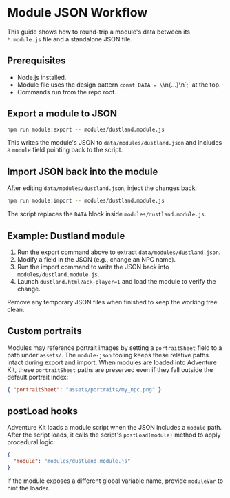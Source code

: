 # Module JSON Workflow

This guide shows how to round-trip a module's data between its `*.module.js` file and a standalone JSON file.

## Prerequisites
- Node.js installed.
- Module file uses the design pattern `const DATA = \`\n{...}\n\`;` at the top.
- Commands run from the repo root.

## Export a module to JSON
```sh
npm run module:export -- modules/dustland.module.js
```
This writes the module's JSON to `data/modules/dustland.json` and includes a `module` field pointing back to the script.

## Import JSON back into the module
After editing `data/modules/dustland.json`, inject the changes back:
```sh
npm run module:import -- modules/dustland.module.js
```
The script replaces the `DATA` block inside `modules/dustland.module.js`.

## Example: Dustland module
1. Run the export command above to extract `data/modules/dustland.json`.
2. Modify a field in the JSON (e.g., change an NPC name).
3. Run the import command to write the JSON back into `modules/dustland.module.js`.
4. Launch `dustland.html?ack-player=1` and load the module to verify the change.

Remove any temporary JSON files when finished to keep the working tree clean.

## Custom portraits
Modules may reference portrait images by setting a `portraitSheet` field to a
path under `assets/`. The `module-json` tooling keeps these relative paths
intact during export and import. When modules are loaded into Adventure Kit,
these `portraitSheet` paths are preserved even if they fall outside the
default portrait index:

```json
{ "portraitSheet": "assets/portraits/my_npc.png" }
```

## postLoad hooks
Adventure Kit loads a module script when the JSON includes a `module` path. After the script loads, it calls the script's `postLoad(module)` method to apply procedural logic:

```json
{
  "module": "modules/dustland.module.js"
}
```

If the module exposes a different global variable name, provide `moduleVar` to hint the loader.
